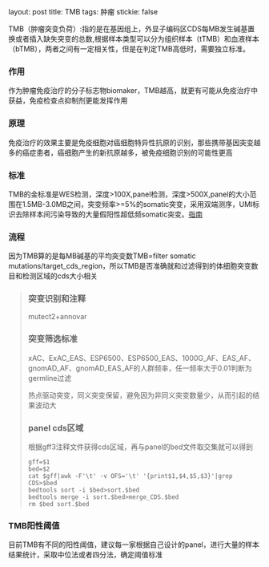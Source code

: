 layout: post
title: TMB
tags: 肿瘤
stickie: false

TMB（肿瘤突变负荷）:指的是在基因组上，外显子编码区CDS每MB发生碱基置换或者插入缺失突变的总数,根据样本类型可以分为组织样本（tTMB）和血液样本（bTMB），两者之间有一定相关性，但是在判定TMB高低时，需要独立标准。

### 作用

作为肿瘤免疫治疗的分子标志物biomaker，TMB越高，就更有可能从免疫治疗中获益，免疫检查点抑制剂更能发挥作用

### 原理

免疫治疗的效果主要是免疫细胞对癌细胞特异性抗原的识别，那些携带基因突变越多的癌症患者，癌细胞产生的新抗原越多，被免疫细胞识别的可能性更高

### 标准

TMB的金标准是WES检测，深度>100X,panel检测，深度>500X,panel的大小范围在1.5MB-3.0MB之间，突变频率>=5%的somatic突变，采用双端测序，UMI标识去除样本间污染导致的大量假阳性超低频somatic突变。[指南](https://www.nifdc.org.cn/directory/web/nifdc/infoAttach/8c32b1e0-d424-47c7-b8c2-05e039e0545e.pdf)

### 流程

因为TMB算的是每MB碱基的平均突变数TMB=filter somatic mutations/target_cds_region，所以TMB是否准确就和过滤得到的体细胞突变数目和检测区域的cds大小相关

>### 突变识别和注释
>
>mutect2+annovar
>
>### 突变筛选标准
>
>xAC、ExAC_EAS、ESP6500、ESP6500_EAS、1000G_AF、EAS_AF、gnomAD_AF、gnomAD_EAS_AF的人群频率，任一频率大于0.01判断为germline过滤
>
>热点驱动突变，同义突变保留，避免因为非同义突变数量少，从而引起的结果波动大
>
>### panel cds区域
>
>根据gff3注释文件获得cds区域，再与panel的bed文件取交集就可以得到
>
>```shell
>gff=$1
>bed=$2
>cat $gff|awk -F'\t' -v OFS='\t' '{print$1,$4,$5,$3}'|grep CDS>$bed
>bedtools sort -i $bed>sort.$bed
>bedtools merge -i sort.$bed>merge_CDS.$bed
>rm $bed sort.$bed
>```
>
>

### TMB阳性阈值

目前TMB有不同的阳性阈值，建议每一家根据自己设计的panel，进行大量的样本结果统计，采取中位法或者四分法，确定阈值标准